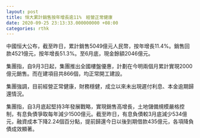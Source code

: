 ```yaml
---
layout: post
title: 恒大累計銷售按年增長逾11%　經營正常健康
date: 2020-09-25 23:13:33.000000000 +08:00
categories: rthk
---
```


中國恒大公布，截至昨日，累計銷售5049億元人民幣，按年增長11.4%。銷售回款4521億元，按年增長51.3%。至6月底，現金餘額2046億元。

集團指，自9月3日起，集團推出全國樓盤優惠，計劃在今明兩個月累計實現2000億元銷售。而在建項目共866個，均正常開工建設。

集團強調，目前經營正常健康，財務穩健，成立以來未出現遲付利息、本金逾期歸還情況。

集團指，自3月底起堅持3年發展戰略，實現銷售高增長，土地儲備規模嚴格控制，有息負債爭取每年減少1500億元。截至昨日，有息負債較3月底減少534億元，融資成本下降2.24個百分點，提前歸還今日以後到期借款435億元，各項降負債成效顯著。
